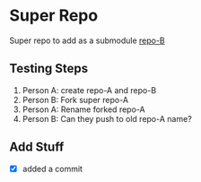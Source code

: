 # Super Repo

Super repo to add as a submodule [repo-B](git@github.com:scrasmussen/repo-B.git)

## Testing Steps

1. Person A: create repo-A and repo-B
2. Person B: Fork super repo-A
3. Person A: Rename forked repo-A
4. Person B: Can they push to old repo-A name?


## Add Stuff
- [X] added a commit
